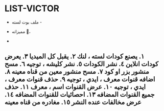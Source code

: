 # LIST-VICTOR
- ملف بوت لسته -

- مميزاته 🔽،
-
١. يصنع كودات لسته ، لنك 
٢. يقبل كل الميديا
٣. يعرض كودات انلاين
٤. نشر الكودات
٥. نشر كليشه ، توجيه
٦. مسح منشور بزر او كود
٧. مسح منشور معين من قناه معينه
٨. اضافه قنوات معرف ، ايدي ، توجيه
٩. حذف قنوات معرف ، ايدي ، توجيه
١٠. عرض القنوات اسم ، معرف
١١. حذف جميع القنوات المضافه
١٣. احصائيات للقنوات المضافه
١٤. عرض مخالفات عنده النشر
١٥. مغادره من قناه معينه
-
